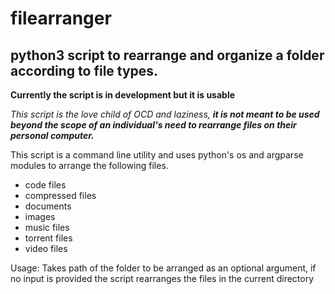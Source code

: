 # filearranger
## python3 script to rearrange and organize a folder according to file types.

**Currently the script is in development but it is usable**

_This script is the love child of OCD and laziness, **it is not meant to be used beyond the scope
of an individual's need to rearrange files on their personal computer.**_


This script is a command line utility and uses python's os and argparse modules to arrange the following files.

* code files
* compressed files
* documents
* images
* music files
* torrent files
* video files

Usage:
Takes path of the folder to be arranged as an optional argument, if no input is provided the script rearranges the files in the current directory
